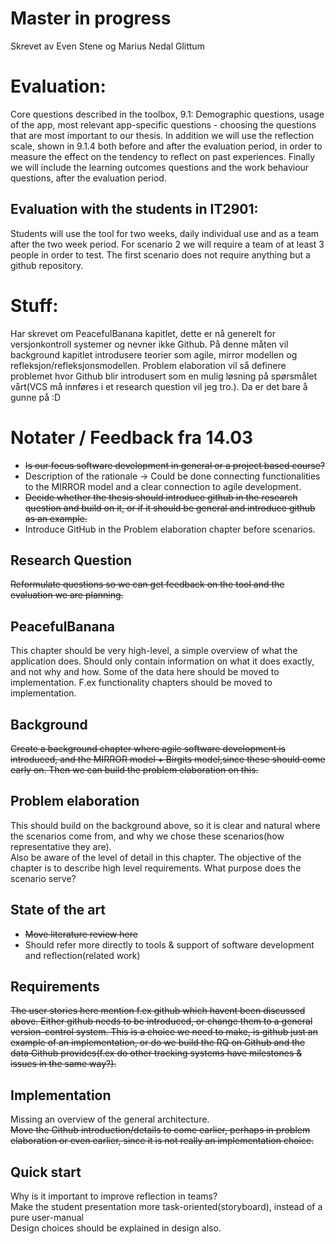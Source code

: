 Master in progress
======

Skrevet av Even Stene og Marius Nedal Glittum

# Evaluation:
Core questions described in the toolbox, 9.1:
Demographic questions, usage of the app, most relevant app-specific questions - choosing the questions that are most important to our thesis. 
In addition we will use the reflection scale, shown in 9.1.4 both before and after the evaluation period, in order to measure the effect on the tendency to reflect on past
experiences. Finally we will include the learning outcomes questions and the work behaviour questions, after the evaluation period. 

## Evaluation with the students in IT2901: 
Students will use the tool for two weeks, daily individual use and as a team after the two week period. 
For scenario 2 we will require a team of at least 3 people in order to test. 
The first scenario does not require anything but a github repository. 

# Stuff:
Har skrevet om PeacefulBanana kapitlet, dette er nå generelt for versjonkontroll systemer og nevner ikke Github. På denne måten vil background kapitlet introdusere teorier som agile, mirror modellen og refleksjon/refleksjonsmodellen. Problem elaboration vil så definere problemet hvor Github blir introdusert som en mulig løsning på spørsmålet vårt(VCS må innføres i et research question vil jeg tro.). Da er det bare å gunne på :D

# Notater / Feedback fra 14.03 
* ~~Is our focus software development in general or a project based course?~~
* Description of the rationale -> Could be done connecting functionalities to the MIRROR model and a clear connection to agile development.
* ~~Decide whether the thesis should introduce github in the research question and build on it, or if it should be general and introduce github as an example.~~
* Introduce GitHub in the Problem elaboration chapter before scenarios. 

## Research Question
~~Reformulate questions so we can get feedback on the tool and the evaluation we are planning.~~

## PeacefulBanana
This chapter should be very high-level, a simple overview of what the application does. Should only contain information on what it does exactly, and not why and how. Some of the data here should be moved to implementation. F.ex functionality chapters should be moved to implementation. 

## Background
~~Create a background chapter where agile software development is introduced, and the MIRROR model + Birgits model,since these should come early on. Then we can build the problem elaboration on this.~~

## Problem elaboration
This should build on the background above, so it is clear and natural where the scenarios come from, and why we chose these scenarios(how representative they are).   
Also be aware of the level of detail in this chapter. The objective of the chapter is to describe high level requirements. What purpose does the scenario serve?   

## State of the art
* ~~Move literature review here~~
* Should refer more directly to tools & support of software development and reflection(related work)

## Requirements
~~The user stories here mention f.ex github which havent been discussed above. Either github needs to be introduced, or change them to a general version-control system. This is a choice we need to make, is github just an example of an implementation, or do we build the RQ on Github and the data Github provides(f.ex do other tracking systems have milestones & issues in the same way?).~~ 

## Implementation
Missing an overview of the general architecture.   
~~Move the Github introduction/details to come earlier, perhaps in problem elaboration or even earlier, since it is not really an implementation choice.~~

## Quick start
Why is it important to improve reflection in teams?  
Make the student presentation more task-oriented(storyboard), instead of a pure user-manual  
Design choices should be explained in design also. 
